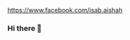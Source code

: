 https://www.facebook.com/isab.aishah
### Hi there 👋

<!--
**Aishah-FreeFire/Aishah-FreeFire** is a ✨ _special_ ✨ repository because its `README.md` (this file) appears on your GitHub profile.
http://facebook.com/Aishah.FREEFIRE-101211628534636
Here are some ideas to get you started:

- 🔭 I’m currently working on ...
- 🌱 I’m currently learning ...
- 👯 I’m looking to collaborate on ...
- 🤔 I’m looking for help with ...
- 💬 Ask me about ...
- 📫 How to reach me: ...
- 😄 Pronouns: ...
- ⚡ Fun fact: ...
-->
